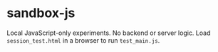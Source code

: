 # sandbox-js

Local JavaScript-only experiments. No backend or server logic.
Load `session_test.html` in a browser to run `test_main.js`.
